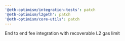 ```yaml
---
'@eth-optimism/integration-tests': patch
'@eth-optimism/l2geth': patch
'@eth-optimism/core-utils': patch
---
```


End to end fee integration with recoverable L2 gas limit
